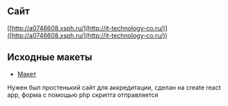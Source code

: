 ## Cайт

[[http://a0746608.xsph.ru/](http://it-technology-co.ru/)]([http://a0746608.xsph.ru/](http://it-technology-co.ru/))

## Исходные макеты

- [Макет]([<https://www.figma.com/file/nqcNyQHIW4iRzJLQNnop7F/%D0%A0%D0%94%D0%A6-(2021)---1-%D1%8D%D1%82%D0%B0%D0%BF-%D0%B2%D0%B5%D1%80%D1%81%D1%82%D0%BA%D0%B8-(Copy)?node-id=35%3A133&t=N9SSac3lk6oj35Tc-0>](https://www.figma.com/file/KrnW0JmiV4IF8tEZTnI7jF/STMG?node-id=0-1&t=NWW4LICT8V2vfY3B-0))

Нужен был простенький сайт для аккредитации, сделан на create react app, форма с помощью php скрипта отправляется
